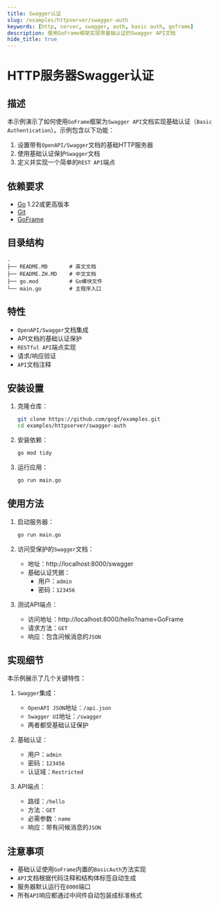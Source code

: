 ```yaml
---
title: Swagger认证
slug: /examples/httpserver/swagger-auth
keywords: [http, server, swagger, auth, basic auth, goframe]
description: 使用GoFrame框架实现带基础认证的Swagger API文档
hide_title: true
---
```


# HTTP服务器Swagger认证

## 描述

本示例演示了如何使用`GoFrame`框架为`Swagger API`文档实现基础认证（`Basic Authentication`）。示例包含以下功能：

1. 设置带有`OpenAPI/Swagger`文档的基础HTTP服务器
2. 使用基础认证保护`Swagger`文档
3. 定义并实现一个简单的`REST API`端点

## 依赖要求

- [Go](https://golang.org/dl/) 1.22或更高版本
- [Git](https://git-scm.com/downloads)
- [GoFrame](https://goframe.org)

## 目录结构

```text
.
├── README.MD       # 英文文档
├── README.ZH.MD    # 中文文档
├── go.mod          # Go模块文件
└── main.go         # 主程序入口
```

## 特性

- `OpenAPI/Swagger`文档集成
- API文档的基础认证保护
- `RESTful API`端点实现
- 请求/响应验证
- `API`文档注释

## 安装设置

1. 克隆仓库：
    ```bash
    git clone https://github.com/gogf/examples.git
    cd examples/httpserver/swagger-auth
    ```

2. 安装依赖：
    ```bash
    go mod tidy
    ```

3. 运行应用：
    ```bash
    go run main.go
    ```

## 使用方法

1. 启动服务器：
   ```bash
   go run main.go
   ```

2. 访问受保护的`Swagger`文档：
   - 地址：http://localhost:8000/swagger
   - 基础认证凭据：
     - 用户：`admin`
     - 密码：`123456`

3. 测试API端点：
   - 访问地址：http://localhost:8000/hello?name=GoFrame
   - 请求方法：`GET`
   - 响应：包含问候消息的`JSON`

## 实现细节

本示例展示了几个关键特性：

1. `Swagger`集成：
   - `OpenAPI JSON`地址：`/api.json`
   - `Swagger UI`地址：`/swagger`
   - 两者都受基础认证保护

2. 基础认证：
   - 用户：`admin`
   - 密码：`123456`
   - 认证域：`Restricted`

3. API端点：
   - 路径：`/hello`
   - 方法：`GET`
   - 必需参数：`name`
   - 响应：带有问候消息的`JSON`

## 注意事项

- 基础认证使用`GoFrame`内置的`BasicAuth`方法实现
- `API`文档根据代码注释和结构体标签自动生成
- 服务器默认运行在`8000`端口
- 所有`API`响应都通过中间件自动包装成标准格式
